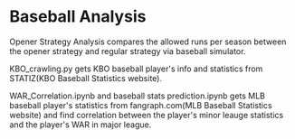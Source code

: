 # Baseball Analysis

Opener Strategy Analysis compares the allowed runs per season between the opener strategy and regular strategy via baseball simulator.

KBO_crawling.py gets KBO baseball player's info and statistics from STATIZ(KBO Baseball Statistics website).

WAR_Correlation.ipynb and baseball stats prediction.ipynb gets MLB baseball player's statistics from fangraph.com(MLB Baseball Statistics website) and find correlation between the player's minor leauge statistics and the player's WAR in major league.
